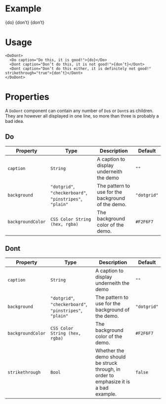 # Example

<DoDont>
  <Do caption="Do this, it is good!">{do}</Do>
  <Dont caption="Don’t do this, it is not good!">{don’t}</Dont>
  <Dont caption="Don’t do this either, it is definitely not good!" strikethrough="true">{don’t}</Dont>
</DoDont>

# Usage

```
<DoDont>
  <Do caption="Do this, it is good!">{do}</Do>
  <Dont caption="Don’t do this, it is not good!">{don’t}</Dont>
  <Dont caption="Don’t do this either, it is definitely not good!" strikethrough="true">{don’t}</Dont>
</DoDont>
```

# Properties

A `DoDont` component can contain any number of `Do`s or `Dont`s as children. They are however all displayed in one line, so more than three is probably a bad idea.

## Do

Property | Type | Description | Default
---|---|---|---
`caption` | `String` | A caption to display underneith the demo | `""`
`background` | `"dotgrid"`, `"checkerboard"`, `"pinstripes"`, `"plain"` | The pattern to use for the background of the demo. | `"dotgrid"`
`backgroundColor` | `CSS Color String (hex, rgba)` | The background color of the demo. | `#F2F6F7`

## Dont

Property | Type | Description | Default
---|---|---|---
`caption` | `String` | A caption to display underneith the demo | `""`
`background` | `"dotgrid"`, `"checkerboard"`, `"pinstripes"`, `"plain"` | The pattern to use for the background of the demo. | `"dotgrid"`
`backgroundColor` | `CSS Color String (hex, rgba)` | The background color of the demo. | `#F2F6F7`
`strikethrough` | `Bool` | Whether the demo should be struck through, in order to emphasize it is a bad example. | `false`
